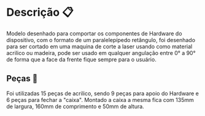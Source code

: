 # Descrição :clipboard:
Modelo desenhado para comportar os componentes de Hardware do dispositivo, com o formato de um paralelepípedo retângulo, foi desenhado para ser cortado em uma maquina de corte a laser usando como material acrilico ou madeira, pode ser usado em qualquer angulação entre 0° a 90° de forma que a face da frente fique sempre para o usuário.

## Peças :straight_ruler:
Foi utilizadas 15 peças de acrilico, sendo 9 peças para apoio do Hardware e 6 peças para fechar a "caixa". Montado a caixa a mesma fica com 135mm de largura, 160mm de comprimento e 50mm de altura.
